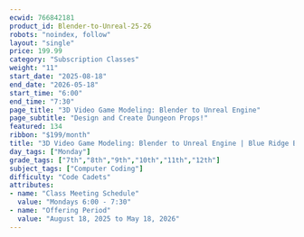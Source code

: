 ```yaml
---
ecwid: 766842181
product_id: Blender-to-Unreal-25-26
robots: "noindex, follow"
layout: "single"
price: 199.99
category: "Subscription Classes"
weight: "11"
start_date: "2025-08-18"
end_date: "2026-05-18"
start_time: "6:00"
end_time: "7:30"
page_title: "3D Video Game Modeling: Blender to Unreal Engine"
page_subtitle: "Design and Create Dungeon Props!"
featured: 134
ribbon: "$199/month"
title: "3D Video Game Modeling: Blender to Unreal Engine | Blue Ridge Boost"
day_tags: ["Monday"]
grade_tags: ["7th","8th","9th","10th","11th","12th"]
subject_tags: ["Computer Coding"]
difficulty: "Code Cadets"
attributes:
- name: "Class Meeting Schedule"
  value: "Mondays 6:00 - 7:30"
- name: "Offering Period"
  value: "August 18, 2025 to May 18, 2026"
---
```

